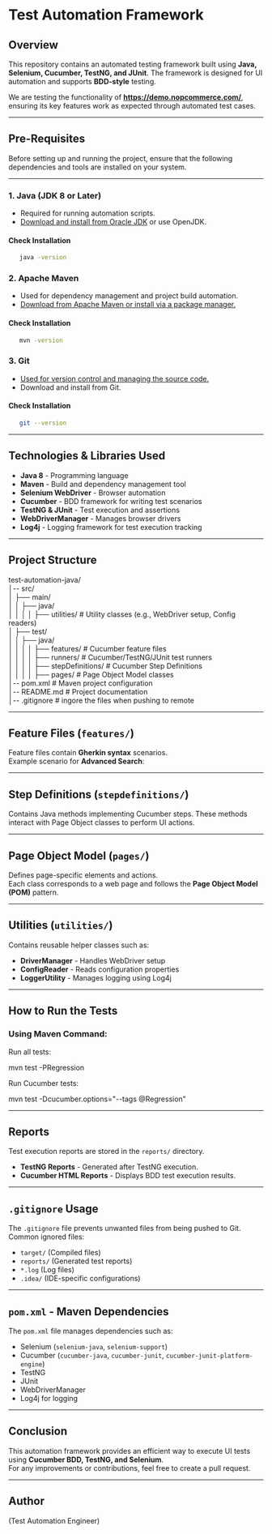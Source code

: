 # Test Automation Framework

## Overview
This repository contains an automated testing framework built using **Java, Selenium, Cucumber, TestNG, and JUnit**. The framework is designed for UI automation and supports **BDD-style** testing.

We are testing the functionality of **https://demo.nopcommerce.com/**, ensuring its key features work as expected through automated test cases.

---
## Pre-Requisites

Before setting up and running the project, ensure that the following dependencies and tools are installed on your system.

---

### **1. Java (JDK 8 or Later)**
- Required for running automation scripts.
- [Download and install from Oracle JDK](https://www.oracle.com/java/technologies/javase-downloads.html) or use OpenJDK.

#### **Check Installation**
```sh
   java -version
```

### **2. Apache Maven**
- Used for dependency management and project build automation.
- [Download from Apache Maven or install via a package manager.](https://maven.apache.org/download.cgi)

#### **Check Installation**
```sh
   mvn -version
```

### **3. Git**
- [Used for version control and managing the source code.](https://git-scm.com/downloads)
- Download and install from Git.

#### **Check Installation**
```sh
   git --version
```
---

## Technologies & Libraries Used
- **Java 8** - Programming language
- **Maven** - Build and dependency management tool
- **Selenium WebDriver** - Browser automation
- **Cucumber** - BDD framework for writing test scenarios
- **TestNG & JUnit** - Test execution and assertions
- **WebDriverManager** - Manages browser drivers
- **Log4j** - Logging framework for test execution tracking

---

## Project Structure

test-automation-java/  
│-- src/  
│   ├── main/  
│   │   ├── java/  
│   │   │   │   ├── utilities/            # Utility classes (e.g., WebDriver setup, Config readers)  
│   ├── test/  
│   │   ├── java/  
│   │   │   │   ├── features/             # Cucumber feature files  
│   │   │   │   ├── runners/          # Cucumber/TestNG/JUnit test runners  
│   │   │   │   ├── stepDefinitions/   # Cucumber Step Definitions  
│   │   │   │   ├── pages/            # Page Object Model classes   
│-- pom.xml                            # Maven project configuration  
│-- README.md                          # Project documentation  
│-- .gitignore                         # ingore the files when pushing to remote 

---

## Feature Files (`features/`)
Feature files contain **Gherkin syntax** scenarios.  
Example scenario for **Advanced Search**:


---

## Step Definitions (`stepdefinitions/`)
Contains Java methods implementing Cucumber steps. These methods interact with Page Object classes to perform UI actions.

---

## Page Object Model (`pages/`)
Defines page-specific elements and actions.  
Each class corresponds to a web page and follows the **Page Object Model (POM)** pattern.

---

## Utilities (`utilities/`)
Contains reusable helper classes such as:
- **DriverManager** - Handles WebDriver setup
- **ConfigReader** - Reads configuration properties
- **LoggerUtility** - Manages logging using Log4j

---

## How to Run the Tests

### Using Maven Command:
Run all tests:

mvn test -PRegression

Run Cucumber tests:

mvn test -Dcucumber.options="--tags @Regression"


---

## Reports
Test execution reports are stored in the `reports/` directory.  
- **TestNG Reports** - Generated after TestNG execution.
- **Cucumber HTML Reports** - Displays BDD test execution results.

---

## `.gitignore` Usage
The `.gitignore` file prevents unwanted files from being pushed to Git.  
Common ignored files:
- `target/` (Compiled files)
- `reports/` (Generated test reports)
- `*.log` (Log files)
- `.idea/` (IDE-specific configurations)

---

## `pom.xml` - Maven Dependencies
The `pom.xml` file manages dependencies such as:
- Selenium (`selenium-java`, `selenium-support`)
- Cucumber (`cucumber-java`, `cucumber-junit`, `cucumber-junit-platform-engine`)
- TestNG
- JUnit
- WebDriverManager
- Log4j for logging

---

## Conclusion
This automation framework provides an efficient way to execute UI tests using **Cucumber BDD, TestNG, and Selenium**.  
For any improvements or contributions, feel free to create a pull request.

---

## Author
(Test Automation Engineer)
